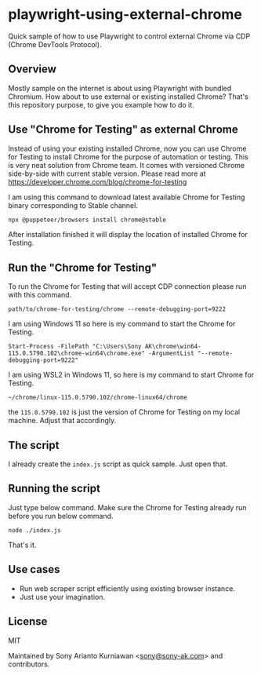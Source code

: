 # playwright-using-external-chrome
Quick sample of how to use Playwright to control external Chrome via CDP (Chrome DevTools Protocol).

## Overview
Mostly sample on the internet is about using Playwright with bundled Chromium. How about to use external or existing installed Chrome? That's this repository purpose, to give you example how to do it.

## Use "Chrome for Testing" as external Chrome
Instead of using your existing installed Chrome, now you can use Chrome for Testing to install Chrome for the purpose of automation or testing. This is very neat solution from Chrome team. It comes with versioned Chrome side-by-side with current stable version. Please read more at https://developer.chrome.com/blog/chrome-for-testing

I am using this command to download latest available Chrome for Testing binary corresponding to Stable channel.

```bash
npx @puppeteer/browsers install chrome@stable
```

After installation finished it will display the location of installed Chrome for Testing.

## Run the "Chrome for Testing"

To run the Chrome for Testing that will accept CDP connection please run with this command.

```
path/to/chrome-for-testing/chrome --remote-debugging-port=9222
```

I am using Windows 11 so here is my command to start the Chrome for Testing.

```
Start-Process -FilePath "C:\Users\Sony AK\chrome\win64-115.0.5790.102\chrome-win64\chrome.exe" -ArgumentList "--remote-debugging-port=9222"
```

I am using WSL2 in Windows 11, so here is my command to start Chrome for Testing.

```
~/chrome/linux-115.0.5790.102/chrome-linux64/chrome
```

the `115.0.5790.102` is just the version of Chrome for Testing on my local machine. Adjust that accordingly.

## The script

I already create the `index.js` script as quick sample. Just open that.

## Running the script

Just type below command. Make sure the Chrome for Testing already run before you run below command.

```
node ./index.js
```

That's it.

## Use cases

- Run web scraper script efficiently using existing browser instance.
- Just use your imagination.

## License

MIT

Maintained by Sony Arianto Kurniawan <<sony@sony-ak.com>> and contributors.
